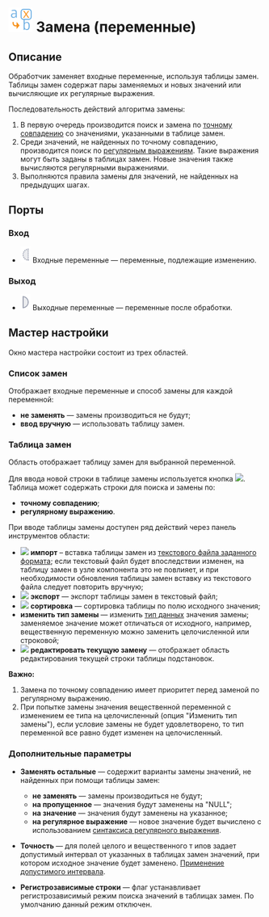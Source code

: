 # ![](../../images/icons/vendors/replacevariables.svg) Замена (переменные)

## Описание

Обработчик заменяет входные переменные, используя таблицы замен. Таблицы замен содержат пары заменяемых и новых значений или вычисляющие их регулярные выражения.

Последовательность действий алгоритма замены:

 1. В первую очередь производится поиск и замена по [точному совпадению](../transformation/substitution/exact-match.md#zamena-po-tochnomu-sovpadeniyu) со значениями, указанными в таблице замен.
 2. Среди значений, не найденных по точному совпадению, производится поиск по [регулярным выражениям](../transformation/substitution/regexp-match.md). Такие выражения могут быть заданы в таблицах замен. Новые значения также вычисляются регулярными выражениями.
 3. Выполняются правила замены для значений, не найденных на предыдущих шагах.

## Порты

### Вход

* ![](../../images/icons/ports/optional_input_variable_inactive.svg) Входные переменные — переменные, подлежащие изменению.

### Выход

* ![](../../images/icons/ports/output_variable_inactive.svg) Выходные переменные — переменные после обработки.

## Мастер настройки

Окно мастера настройки состоит из трех областей.

### Список замен

Отображает входные переменные и способ замены для каждой переменной:

* **не заменять** — замены производиться не будут;
* **ввод вручную** — использовать таблицу замен.

### Таблица замен

Область отображает таблицу замен для выбранной переменной.

Для ввода новой строки в таблице замены используется кнопка ![](../../images/icons/). Таблица может содержать строки для поиска и замены по:

* **точному совпадению**;
* **регулярному выражению**.

При вводе таблицы замены доступен ряд действий через панель инструментов области:

* ![](../../images/icons/) **импорт** – вставка таблицы замен из [текстового файла заданного формата](../transformation/substitution/import-tz.md); если текстовый файл будет впоследствии изменен, на таблицу замен в узле компонента это не повлияет, и при необходимости обновления таблицы замен вставку из текстового файла следует повторить вручную;
* ![](../../images/icons/) **экспорт** — экспорт таблицы замен в текстовый файл;
* ![](../../images/icons/) **сортировка** — сортировка таблицы по полю исходного значения;
* **изменить тип замены** — изменить [тип данных](../../data/datatype.md) значения замены; заменяемое значение может отличаться от исходного, например, вещественную переменную можно заменить целочисленной или строковой;
* ![](../../images/icons/) **редактировать текущую замену** — отображает область редактирования текущей строки таблицы подстановок.

**Важно:**

 1. Замена по точному совпадению имеет приоритет перед заменой по регулярному выражению.
 2. При попытке замены значения вещественной переменной с изменением ее типа на целочисленный (опция "Изменить тип замены"), если условие замены не будет удовлетворено, то тип переменной все равно будет изменен на целочисленный.

### Дополнительные параметры

* **Заменять остальные** — содержит варианты замены значений, не найденных при помощи таблицы замен:
  * **не заменять** — замены производиться не будут;
  * **на пропущенное** — значения будут заменены на "NULL";
  * **на значение** — значения будут заменены на указанное;
  * **на регулярное выражение** — новое значение будет вычислено с использованием [синтаксиса регулярного выражения](../transformation/substitution/regexp-match.md).

* **Точность** — для полей целого и вещественного т ипов задает допустимый интервал от указанных в таблицах замен значений, при котором исходное значение будет заменено. [Применение допустимого интервала](../transformation/substitution/exact-match.md#primenenie-dopustimogo-intervala).
* **Регистрозависимые строки** — флаг устанавливает регистрозависимый режим поиска значений в таблицах замен. По умолчанию данный режим отключен.